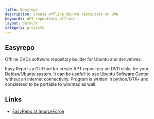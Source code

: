 ```yaml
---
title: Easyrepo
description: Create offline Ubuntu repository on DVD
keywords: APT repository offline
layout: default
category: projects
---
```


Easyrepo
---

Offline DVDs software repository builder for Ubuntu and derivatives.

Easy Repo is a GUI tool for create APT repository on DVD disks
for your Debian/Ubuntu system. It can be usefull to use
Ubuntu Software Center without an internet connectivity.
Program is written in python/GTK+ and considered to be portable
to win/mac as well.

Links
---
 - [EasyRepo at SourceForge](https://sourceforge.net/projects/easyrepo/)

